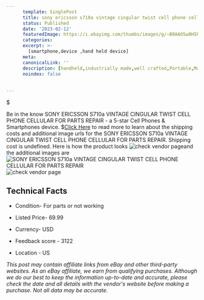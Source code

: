 ```yaml
---
      template: SinglePost
      title: sony ericsson s710a vintage cingular twist cell phone cellular for parts repair
      status: Published
      date: '2023-02-12'
      featuredImage: https://i.ebayimg.com/thumbs/images/g/~B0AAOSw8H5hq3Ph/s-l225.jpg
      categories: 
      excerpt: >-
        [smartphone,device ,hand held device]
      meta:
      canonicalLink: ''
      description: [handheld,industrially made,well crafted,Portable,Mobile,Compact,Convenient,Lightweight,Maneuverable,Man-portable,Miniature,Carriable,Hand-held,Light,Holdable,Transportable,Mobile device,Pocket-sized,On-the-go,Wireless,Cordless,Compact size,Convenient size, smartphone,device ,hand held device]
      noindex: false
      
        
---
```

$

Be in the know SONY ERICSSON S710a VINTAGE CINGULAR TWIST CELL PHONE CELLULAR FOR PARTS REPAIR - a 5-star Cell Phones & Smartphones device.
$[Click Here](https://www.ebay.com/itm/185199112630?hash=item2b1eba31b6%3Ag%3A%7EB0AAOSw8H5hq3Ph&mkevt=1&mkcid=1&mkrid=711-53200-19255-0&campid=%253CePNCampaignId%253E&customid=%253CreferenceId%253E&toolid=10049) to read more to learn about the shipping costs and additional image urls for the SONY ERICSSON S710a VINTAGE CINGULAR TWIST CELL PHONE CELLULAR FOR PARTS REPAIR. Shipping cost is undefined. Here is how the product looks ![check vendor page](https://i.ebayimg.com/thumbs/images/g/~B0AAOSw8H5hq3Ph/s-l225.jpg)and the additional images are![SONY ERICSSON S710a VINTAGE CINGULAR TWIST CELL PHONE CELLULAR FOR PARTS REPAIR](https://i.ebayimg.com/images/g/~B0AAOSw8H5hq3Ph/s-l1600.jpg)![check vendor page](https://origin-galleryplus.ebayimg.com/ws/web/185199112630_2_0_1/225x225.jpg,https://origin-galleryplus.ebayimg.com/ws/web/185199112630_3_0_1/225x225.jpg,https://origin-galleryplus.ebayimg.com/ws/web/185199112630_4_0_1/225x225.jpg,https://origin-galleryplus.ebayimg.com/ws/web/185199112630_5_0_1/225x225.jpg,https://origin-galleryplus.ebayimg.com/ws/web/185199112630_6_0_1/225x225.jpg,https://origin-galleryplus.ebayimg.com/ws/web/185199112630_7_0_1/225x225.jpg,https://origin-galleryplus.ebayimg.com/ws/web/185199112630_8_0_1/225x225.jpg,https://origin-galleryplus.ebayimg.com/ws/web/185199112630_9_0_1/225x225.jpg,https://origin-galleryplus.ebayimg.com/ws/web/185199112630_10_0_1/225x225.jpg)



 ## Technical Facts 



     
      

 - Condition- For parts or not working 


      

 - Listed Price- 69.99 


      

 - Currency- USD 


      

 - Feedback score - 3122 


      

 - Location - US 


      
      

 *_This post may contain affiliate links from eBay and other third-party websites. As an eBay affiliate, we earn from qualifying purchases. Although we do our best to keep the information up-to-date and accurate, please check the date and all details with the vendor's website before making a purchase. Not all data may be accurate._*






